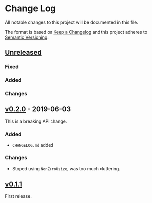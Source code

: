 # Change Log

All notable changes to this project will be documented in this file.

The format is based on [Keep a Changelog](http://keepachangelog.com/)
and this project adheres to [Semantic Versioning](http://semver.org/).


## [Unreleased]

### Fixed

### Added

### Changes

## [v0.2.0] - 2019-06-03

This is a breaking API change.

### Added

* `CHANGELOG.md` added

### Changes

* Stoped using `NonZeroUsize`, was too much cluttering.

## [v0.1.1]


First release.


[Unreleased]: https://github.com/korken89/lbfgs-rs/compare/v0.2.0...master
[v0.2.0]: https://github.com/korken89/lbfgs-rs/compare/v0.1.1...v0.2.0
[v0.1.1]: https://github.com/korken89/lbfgs-rs/compare/v0.1.0...v0.1.1
